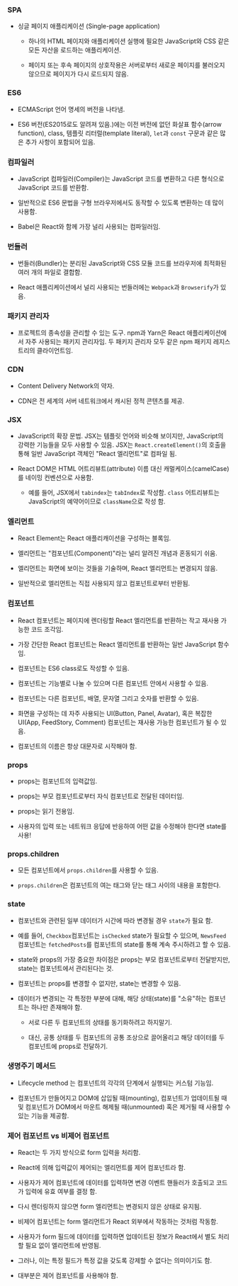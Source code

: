 ### SPA

- 싱글 페이지 애플리케이션 (Single-page application)
  
  - 하나의 HTML 페이지와 애플리케이션 실행에 필요한 JavaScript와 CSS 같은 모든 자산을 로드하는 애플리케이션.
  
  - 페이지 또는 후속 페이지의 상호작용은 서버로부터 새로운 페이지를 불러오지 않으므로 페이지가 다시 로드되지 않음.

### ES6

- ECMAScript 언어 명세의 버전을 나타냄.

- ES6 버전(ES2015로도 알려져 있음.)에는 이전 버전에 없던 화살표 함수(arrow function), class, 템플릿 리터럴(template literal), `let`과 `const` 구문과 같은 많은 추가 사항이 포함되어 있음.

### 컴파일러

- JavaScript 컴파일러(Compiler)는 JavaScript 코드를 변환하고 다른 형식으로 JavaScript 코드를 반환함.

- 일반적으로 ES6 문법을 구형 브라우저에서도 동작할 수 있도록 변환하는 데 많이 사용함.

- Babel은 React와 함께 가장 널리 사용되는 컴파일러임.

### 번들러

- 번들러(Bundler)는 분리된 JavaScript와 CSS 모듈 코드를 브라우저에 최적화된 여러 개의 파일로 결합함.

- React 애플리케이션에서 널리 사용되는 번들러에는 `Webpack`과 `Browserify`가 있음.

### 패키지 관리자

- 프로젝트의 종속성을 관리할 수 있는 도구. npm과 Yarn은 React 애플리케이션에서 자주 사용되는 패키지 관리자임. 두 패키지 관리자 모두 같은 npm 패키지 레지스트리의 클라이언트임.

### CDN

- Content Delivery Network의 약자.

- CDN은 전 세계의 서버 네트워크에서 캐시된 정적 콘텐츠를 제공.

### JSX

- JavaScript의 확장 문법. JSX는 템플릿 언어와 비슷해 보이지만, JavaScript의 강력한 기능들을 모두 사용할 수 있음. JSX는 `React.createElement()`의 호출을 통해 일반 JavaScript 객체인 "React 엘리먼트"로 컴파일 됨. 

- React DOM은 HTML 어트리뷰트(attribute) 이름 대신 캐멀케이스(camelCase)를 네이밍 컨벤션으로 사용함.
  
  - 예를 들어, JSX에서 `tabindex`는 `tabIndex`로 작성함. `class` 어트리뷰트는 JavaScript의 예약어이므로 `className`으로 작성 함.

### 엘리먼트

- React Element는 React 애플리캐이션을 구성하는 블록임.

- 엘리먼트는 "컴포넌트(Component)"라는 널리 알려진 개념과 혼동되기 쉬움.

- 엘리먼트는 화면에 보이는 것들을 기술하며, React 엘리먼트는 변경되지 않음.

- 일반적으로 엘리먼트는 직접 사용되지 않고 컴포넌트로부터 반환됨.

### 컴포넌트

- React 컴포넌트는 페이지에 렌더링할 React 엘리먼트를 반환하는 작고 재사용 가능한 코드 조각임.

- 가장 간단한 React 컴포넌트는 React 엘리먼트를 반환하는 일반 JavaScript 함수 임.

- 컴포넌트는 ES6 class로도 작성할 수 있음.

- 컴포넌트는 기능별로 나눌 수 있으며 다른 컴포넌트 안에서 사용할 수 있음.

- 컴포넌트는 다른 컴포넌트, 배열, 문자열 그리고 숫자를 반환할 수 있음.

- 화면을 구성하는 데 자주 사용되는 UI(Button, Panel, Avatar), 혹은 복잡한 UI(App, FeedStory, Comment) 컴포넌트는 재사용 가능한 컴포넌트가 될 수 있음.

- 컴포넌트의 이름은 항상 대문자로 시작해야 함.

### props

- props는 컴포넌트의 입력값임.

- props는 부모 컴포넌트로부터 자식 컴포넌트로 전달된 데이터임.

- props는 읽기 전용임.

- 사용자의 입력 또는 네트워크 응답에 반응하여 어떤 값을 수정해야 한다면 state를 사용!

### props.children

- 모든 컴포넌트에서 `props.children`를 사용할 수 있음.

- `props.children`은 컴포넌트의 여는 태그와 닫는 태그 사이의 내용을 포함한다.

### state

- 컴포넌트와 관련된 일부 데이터가 시간에 따라 변경될 경우 `state`가 필요 함.

- 예를 들어, `Checkbox`컴포넌트는 `isChecked` state가 필요할 수 있으며, `NewsFeed` 컴포넌트는 `fetchedPosts`를 컴포넌트의 state를 통해 계속 주시하려고 할 수 있음.

- state와 props의 가장 중요한 차이점은 props는 부모 컴포넌트로부터 전달받지만, state는 컴포넌트에서 관리된다는 것.

- 컴포넌트는 props를 변경할 수 없지만, state는 변경할 수 있음.

- 데이터가 변경되는 각 특정한 부분에 대해, 해당 상태(state)를 "소유"하는 컴포넌트는 하나만 존재해야 함.
  
  - 서로 다른 두 컴포넌트의 상태를 동기화하려고 하지말기.
  
  - 대신, 공통 상태를 두 컴포넌트의 공통 조상으로 끌어올리고 해당 데이터를 두 컴포넌트에 props로 전달하기.

### 생명주기 메서드

- Lifecycle method 는 컴포넌트의 각각의 단계에서 실행되는 커스텀 기능임.

- 컴포넌트가 만들어지고 DOM에 삽입될 때(mounting), 컴포넌트가 업데이트될 때 및 컴포넌트가 DOM에서 마운트 해제될 때(unmounted) 혹은 제거될 때 사용할 수 있는 기능을 제공함.

### 제어 컴포넌트 vs 비제어 컴포넌트

- React는 두 가지 방식으로 form 입력을 처리함.

- React에 의해 입력값이 제어되는 엘리먼트를 제어 컴포넌트라 함.

- 사용자가 제어 컴포넌트에 데이터를 입력하면 변경 이벤트 핸들러가 호출되고 코드가 입력에 유효 여부를 결정 함.

- 다시 렌더링하지 않으면 form 엘리먼트는 변경되지 않은 상태로 유지됨.

- 비제어 컴포넌트는 form 엘리먼트가 React 외부에서 작동하는 것처럼 작동함.

- 사용자가 form 필드에 데이터를 입력하면 업데이트된 정보가 React에서 별도 처리할 필요 없이 엘리먼트에 반영됨.

- 그러나, 이는 특정 필드가 특정 값을 갖도록 강제할 수 없다는 의미이기도 함.

- 대부분은 제어 컴포넌트를 사용해야 함.
